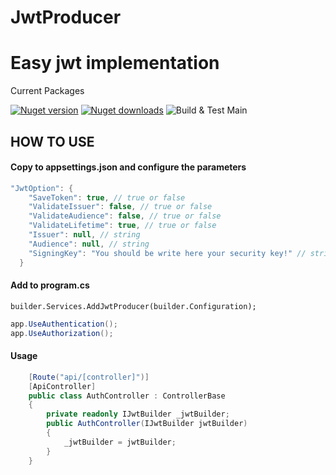 <h1>JwtProducer</h1>

<h1>Easy jwt implementation</h1> 

Current Packages

[![Nuget version](https://img.shields.io/nuget/v/JwtProducer.svg?logo=nuget)](https://www.nuget.org/packages/JwtProducer/)
[![Nuget downloads](https://img.shields.io/nuget/dt/JwtProducer?logo=nuget)](https://www.nuget.org/packages/JwtProducer/)
![Build & Test Main](https://github.com/Blazored/LocalStorage/workflows/Build%20&%20Test%20Main/badge.svg)


<h2>HOW TO USE</h2>


<h4>Copy to appsettings.json and configure the parameters</h4>

```csharp
"JwtOption": {
    "SaveToken": true, // true or false
    "ValidateIssuer": false, // true or false
    "ValidateAudience": false, // true or false
    "ValidateLifetime": true, // true or false
    "Issuer": null, // string
    "Audience": null, // string
    "SigningKey": "You should be write here your security key!" // string
  }
```
<h4>Add to program.cs</h4>

```
builder.Services.AddJwtProducer(builder.Configuration);
```

```csharp
app.UseAuthentication();
app.UseAuthorization();
```

<h4>Usage</h4>

```csharp
    [Route("api/[controller]")]
    [ApiController]
    public class AuthController : ControllerBase
    {
        private readonly IJwtBuilder _jwtBuilder;
        public AuthController(IJwtBuilder jwtBuilder)
        {
            _jwtBuilder = jwtBuilder;
        }
    }
```



